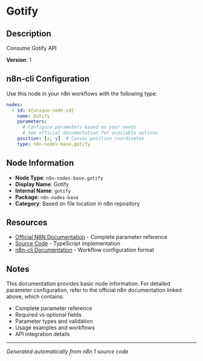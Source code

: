 # Gotify

## Description

Consume Gotify API

**Version**: 1

## n8n-cli Configuration

Use this node in your n8n workflows with the following type:

```yaml
nodes:
  - id: ${unique-node-id}
    name: Gotify
    parameters:
      # Configure parameters based on your needs
      # See official documentation for available options
    position: [x, y]  # Canvas position coordinates
    type: n8n-nodes-base.gotify
```

## Node Information

- **Node Type**: `n8n-nodes-base.gotify`
- **Display Name**: Gotify
- **Internal Name**: `gotify`
- **Package**: `n8n-nodes-base`
- **Category**: Based on file location in n8n repository

## Resources

- [Official N8N Documentation](https://docs.n8n.io/integrations/builtin/app-nodes/n8n-nodes-base.gotify/) - Complete parameter reference
- [Source Code](https://github.com/n8n-io/n8n/blob/master/packages/nodes-base/nodes/Gotify/Gotify.node.ts) - TypeScript implementation
- [n8n-cli Documentation](https://github.com/edenreich/n8n-cli) - Workflow configuration format

## Notes

This documentation provides basic node information. For detailed parameter configuration, 
refer to the official n8n documentation linked above, which contains:

- Complete parameter reference
- Required vs optional fields
- Parameter types and validation
- Usage examples and workflows
- API integration details

---
*Generated automatically from n8n 1 source code*
